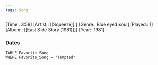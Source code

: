```yaml
---
tags: Song  
---
```

[Time:: 3:58]
[Artist:: [[Squeeze]] ]
[Genre:: Blue eyed soul]
[Played:: 1]
[Album:: [[East Side Story (1981)]]]
[Year:: 1981]
### Dates
````dataview
TABLE Favorite_Song
WHERE Favorite_Song = "Tempted"
````